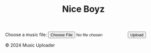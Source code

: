 <!DOCTYPE html>
<html lang="en">
<head>
    <meta charset="UTF-8">
    <meta name="viewport" content="width=device-width, initial-scale=1.0">
    <title>Music Upload</title>
    <link rel="stylesheet" href="styles.css">
</head>
<body>
    <header>
        <h1>Nice Boyz</h1>
    </header>
    <main>
        <section class="upload-section">
            <form action="/upload" method="post" enctype="multipart/form-data">
                <label for="musicUpload">Choose a music file:</label>
                <input type="file" id="musicUpload" name="musicFile" accept="audio/*" required>
                <button type="submit">Upload</button>
            </form>
        </section>
    </main>
    <footer>
        <p>&copy; 2024 Music Uploader</p>
    </footer>
</body>
</html>

